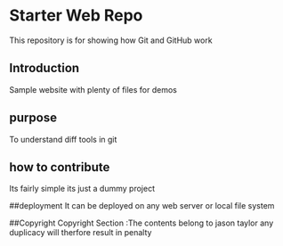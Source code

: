 # Starter Web Repo

This repository is for showing how Git and GitHub work

## Introduction

Sample website with plenty of files for demos


## purpose

To understand diff tools in git



## how to contribute

Its fairly simple its just a dummy project



##deployment
It can be deployed on any web server or local file system

##Copyright
Copyright Section :The contents belong to jason taylor any duplicacy will therfore result in penalty
